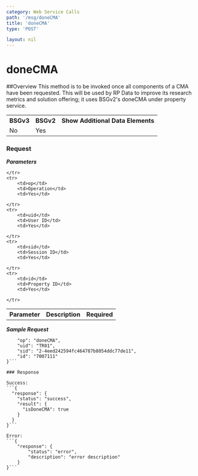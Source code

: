 ```yaml
---
category: Web Service Calls
path: '/msg/doneCMA'
title: 'doneCMA'
type: 'POST'

layout: nil
---
```


# doneCMA

##Overview
This method is to be invoked once all components of a CMA have been requested. This will be used by RP Data to improve its research metrics and solution offering; it uses BSGv2's doneCMA under property service.

<table>
	<tbody>
	<tr>
		<th>BSGv3</th>
		<th>BSGv2</th>
		<th>Show Additional Data Elements</th>
	</tr>
	<tr>
		<td>No</td>
		<td>Yes</td>
		<td></td>
	</tr>

</tbody>
</table>

### Request

***Parameters***

<table>
	<tbody>
	<tr>
		<th>Parameter</th>
		<th>Description</th>
		<th>Required</th>
		
	</tr>
	<tr>
		<td>op</td>
		<td>Operation</td>
		<td>Yes</td>
		
	</tr>
	<tr>
		<td>uid</td>
		<td>User ID</td>
		<td>Yes</td>
		
	</tr>
	<tr>
		<td>sid</td>
		<td>Session ID</td>
		<td>Yes</td>
		
	</tr>
	<tr>
		<td>id</td>
		<td>Property ID</td>
		<td>Yes</td>
		
	</tr>
</tbody>
</table>

***Sample Request***
```{
    "op": "doneCMA",
    "uid": "TR01",
    "sid": "2-4eed242594fc464787b8054ddc77de11",
    "id": "7007111"
}```

### Response

Success:
```{
  "response": {
    "status": "success",
    "result": {
      "isDoneCMA": true
    }
  }
}```

Error:
```{
    "response": {
        "status": "error",
        "description": "error description"
    }
}```